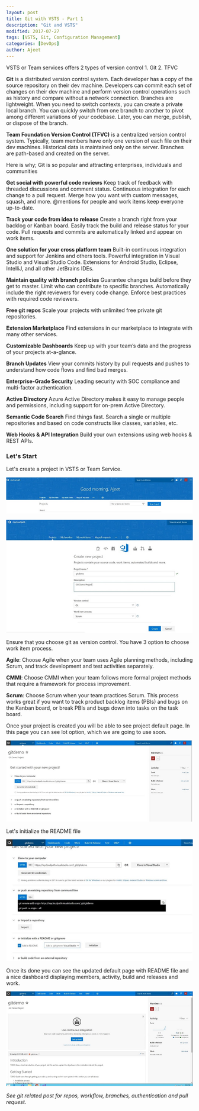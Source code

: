 ```yaml
---
layout: post
title: Git with VSTS - Part 1
description: "Git and VSTS"
modified: 2017-07-27
tags: [VSTS, Git, Configuration Management]
categories: [DevOps]
author: Ajeet
---
```


VSTS or Team services offers 2 types of version control
	1. Git
	2. TFVC

**Git** is a distributed version control system. Each developer has a copy of the source repository on their dev machine. Developers can commit each set of changes on their dev machine and perform version control operations such as history and compare without a network connection. Branches are lightweight. When you need to switch contexts, you can create a private local branch. You can quickly switch from one branch to another to pivot among different variations of your codebase. Later, you can merge, publish, or dispose of the branch.

**Team Foundation Version Control (TFVC)** is a centralized version control system. Typically, team members have only one version of each file on their dev machines. Historical data is maintained only on the server. Branches are path-based and created on the server.

Here is why; Git is so popular and attracting enterprises, individuals and communities

**Get social with powerful code reviews** Keep track of feedback with threaded discussions and comment status. Continuous integration for each change to a pull request. Merge how you want with custom messages, squash, and more. @mentions for people and work items keep everyone up-to-date.

**Track your code from idea to release** Create a branch right from your backlog or Kanban board. Easily track the build and release status for your code. Pull requests and commits are automatically linked and appear on work items.

**One solution for your cross platform team** Built-in continuous integration and support for Jenkins and others tools. Powerful integration in Visual Studio and Visual Studio Code. 
Extensions for Android Studio, Eclipse, IntelliJ, and all other JetBrains IDEs.

**Maintain quality with branch policies** Guarantee changes build before they get to master. Limit who can contribute to specific branches. Automatically include the right reviewers for every code change. Enforce best practices with required code reviewers.

**Free git repos** Scale your projects with unlimited free private git repositories.

**Extension Marketplace** Find extensions in our marketplace to integrate with many other services.

**Customizable Dashboards** Keep up with your team’s data and the progress of your projects at-a-glance.

**Branch Updates** View your commits history by pull requests and pushes to understand how code flows and find bad merges.

**Enterprise-Grade Security** Leading security with SOC compliance and multi-factor authentication.

**Active Directory** Azure Active Directory makes it easy to manage people and permissions, including support for on-prem Active Directory.

**Semantic Code Search** Find things fast. Search a single or multiple repositories and based on code constructs like classes, variables, etc.

**Web Hooks & API Integration** Build your own extensions using web hooks & REST APIs.

### Let's Start
Let's create a project in VSTS or Team Service.

![Go to Team Services](/images/posts/gitwithvsts/gitwithvsts1.JPG)

![Create new project](/images/posts/gitwithvsts/gitwithvsts_createprj.JPG)

Ensure that you choose git as version control. You have 3 option to choose work item process.

**Agile**:  Choose Agile when your team uses Agile planning methods, including Scrum, and track development and test activities separately.

**CMMI**: Choose CMMI when your team follows more formal project methods that require a framework for process improvement.

**Scrum**: Choose Scrum when your team practices Scrum. This process works great if you want to track product backlog items (PBIs) and bugs on the Kanban board, or break PBIs and bugs down into tasks on the task board. 

Once your project is created you will be able to see project default page. In this page you can  see lot option, which we are going to use soon.

![Default page](/images/posts/gitwithvsts/defaultpage.JPG)

Let's initialize the README file

![README File](/images/posts/gitwithvsts/defaultpage2.JPG)

Once its done you can see the updated default page with README file and a nice dashboard displaying  members,  activity, build and releases and work.

![Create new project](/images/posts/gitwithvsts/dashboard.JPG)

*See git related post for repos, workflow, branches, authentication and pull request.*
